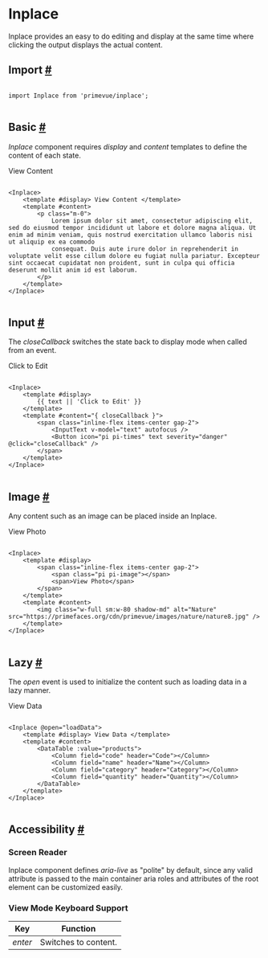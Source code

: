 # Inplace

Inplace provides an easy to do editing and display at the same time where clicking the output displays the actual content.

## Import [#](https://primevue.org/inplace/#import)

```

import Inplace from 'primevue/inplace';


```

## Basic [#](https://primevue.org/inplace/#basic)

*Inplace* component requires *display* and *content* templates to define the content of each state.

View Content

```

<Inplace>
    <template #display> View Content </template>
    <template #content>
        <p class="m-0">
            Lorem ipsum dolor sit amet, consectetur adipiscing elit, sed do eiusmod tempor incididunt ut labore et dolore magna aliqua. Ut enim ad minim veniam, quis nostrud exercitation ullamco laboris nisi ut aliquip ex ea commodo
            consequat. Duis aute irure dolor in reprehenderit in voluptate velit esse cillum dolore eu fugiat nulla pariatur. Excepteur sint occaecat cupidatat non proident, sunt in culpa qui officia deserunt mollit anim id est laborum.
        </p>
    </template>
</Inplace>


```

## Input [#](https://primevue.org/inplace/#input)

The *closeCallback* switches the state back to display mode when called from an event.

Click to Edit

```

<Inplace>
    <template #display>
        {{ text || 'Click to Edit' }}
    </template>
    <template #content="{ closeCallback }">
        <span class="inline-flex items-center gap-2">
            <InputText v-model="text" autofocus />
            <Button icon="pi pi-times" text severity="danger" @click="closeCallback" />
        </span>
    </template>
</Inplace>


```

## Image [#](https://primevue.org/inplace/#image)

Any content such as an image can be placed inside an Inplace.

View Photo

```

<Inplace>
    <template #display>
        <span class="inline-flex items-center gap-2">
            <span class="pi pi-image"></span>
            <span>View Photo</span>
        </span>
    </template>
    <template #content>
        <img class="w-full sm:w-80 shadow-md" alt="Nature" src="https://primefaces.org/cdn/primevue/images/nature/nature8.jpg" />
    </template>
</Inplace>


```

## Lazy [#](https://primevue.org/inplace/#lazy)

The *open* event is used to initialize the content such as loading data in a lazy manner.

View Data

```

<Inplace @open="loadData">
    <template #display> View Data </template>
    <template #content>
        <DataTable :value="products">
            <Column field="code" header="Code"></Column>
            <Column field="name" header="Name"></Column>
            <Column field="category" header="Category"></Column>
            <Column field="quantity" header="Quantity"></Column>
        </DataTable>
    </template>
</Inplace>


```

## Accessibility [#](https://primevue.org/inplace/#accessibility)

### Screen Reader

Inplace component defines *aria-live* as "polite" by default, since any valid attribute is passed to the main container aria roles and attributes of the root element can be customized easily.

### View Mode Keyboard Support

| Key | Function |
| --- | --- |
| *enter* | Switches to content. |